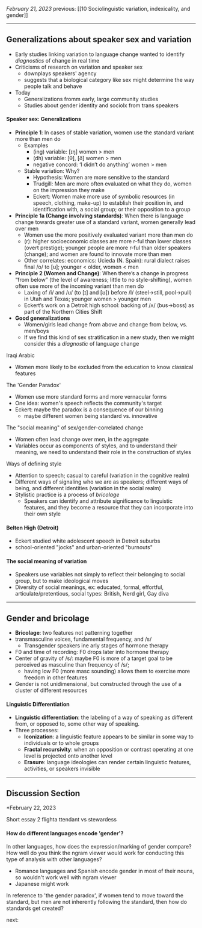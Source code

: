 *February 21, 2023*
previous: [[10 Sociolinguistic variation, indexicality, and gender]]

---

## Generalizations about speaker sex and variation
- Early studies linking variation to language change wanted to identify *diagnostics* of change in real time
- Criticisms of research on variation and speaker sex
	- downplays speakers' agency
	- suggests that a biological category like sex might determine the way people talk and behave
- Today
	- Generalizations fromm early, large community studies
	- Studies about gender identity and sociolx from trans speakers

#### Speaker sex: Generalizations
- **Principle 1**: In cases of stable variation, women use the standard variant more than men do
	- Examples
		- (ing) variable: [ɪŋ] women > men
		- (dh) variable: [θ], [ð] women > men
		- negative concord: ‘I didn’t do anything’ women > men
	- Stable variation: Why?
		- Hypothesis: Women are more sensitive to the standard
		- Trudgill: Men are more often evaluated on what they do, women on the impression they make
		- Eckert: Women make more use of symbolic resources (in speech, clothing, make-up) to establish their position in, and identification with, a social group; or their opposition to a group
- **Principle 1a (Change involving standards)**: When there is language change towards greater use of a standard variant, women generally lead over men
	- Women use the more positively evaluated variant more than men do
	- (r): higher socioeconomic classes are more r-ful than lower classes (overt prestige); younger people are more r-ful than older speakers (change); and women are found to innovate more than men
	- Other correlates: economics: Ucieda (N. Spain): rural dialect raises final /o/ to [u]; younger < older, women < men
- **Principle 2 (Women and Change)**: When there’s a change in progress “from below” (the level of awareness; little to no style-shifting), women often use more of the incoming variant than men do
	- Laxing of /i/ and /u/ (to [ɪ] and [ʊ]) before /l/ (steel->still, pool->pull) in Utah and Texas; younger women > younger men
	- Eckert’s work on a Detroit high school: backing of /ʌ/ (bus->boss) as part of the Northern Cities Shift
- **Good generalizations**
	- Women/girls lead change from above and change from below, vs. men/boys
	- If we find this kind of sex stratification in a new study, then we might consider this a *diagnostic* of language change

Iraqi Arabic
- Women more likely to be excluded from the education to know classical features

The 'Gender Paradox'
- Women use more standard forms and more vernacular forms
- One idea: women's speech reflects the community's target
- Eckert: maybe the paradox is a consequence of our binning
	- maybe different women being standard vs. innovative

The "social meaning" of sex/gender-correlated change
- Women often lead change over men, in the aggregate
- Variables occur as components of styles, and to understand their meaning, we need to understand their role in the construction of styles

Ways of defining style
- Attention to speech; casual to careful (variation in the cognitive realm)
- Different ways of signaling who we are as speakers; different ways of being, and different identities (variation in the social realm)
- Stylistic practice is a process of *bricolage*
	- Speakers can identify and attribute significance to linguistic features, and they become a resource that they can incorporate into their own style

#### Belten High (Detroit)
- Eckert studied white adolescent speech in Detroit suburbs
- school-oriented "jocks" and urban-oriented "burnouts"

#### The social meaning of variation
- Speakers use variables not simply to reflect their belonging to social group, but to make ideological moves
- Diversity of social meanings, ex: educated, formal, effortful, articulate/pretentious, social types: British, Nerd girl, Gay diva

---

## Gender and bricolage
- **Bricolage**: two features not patterning together
- transmasculine voices, fundamental frequency, and /s/
	- Transgender speakers ine arly stages of hormone therapy
- F0 and time of recording: F0 drops later into hormone therapy
- Center of gravity of /s/: maybe F0 is more of a target goal to be perceived as masculine than frequency of /s/; 
	- having low F0 (more masc sounding) allows them to exercise more freedom in other features 
- Gender is not unidimensional, but constructed through the use of a cluster of different resources

#### Linguistic Differentiation
- **Linguistic differentiation**: the labeling of a way of speaking as different from, or opposed to, some other way of speaking.
- Three processes:
	- **Iconization**: a linguistic feature appears to be similar in some way to individuals or to whole groups
	- **Fractal recursivity**: when an opposition or contrast operating at one level is projected onto another level
	- **Erasure**: language ideologies can render certain linguistic features, activities, or speakers invisible


---

## Discussion Section
*February 22, 2023

Short essay 2
flighta ttendant vs stewardess

#### How do different languages encode 'gender'?
In other languages, how does the expression/marking of gender compare? How well do you think the ngram viewer would work for conducting this type of analysis with other languages?
- Romance languages and Spanish encode gender in most of their nouns, so wouldn't work well with ngram viewer
- Japanese might work

In reference to 'the gender paradox', if women tend to move toward the standard, but men are not inherently following the standard, then how do standards get created?







next:
